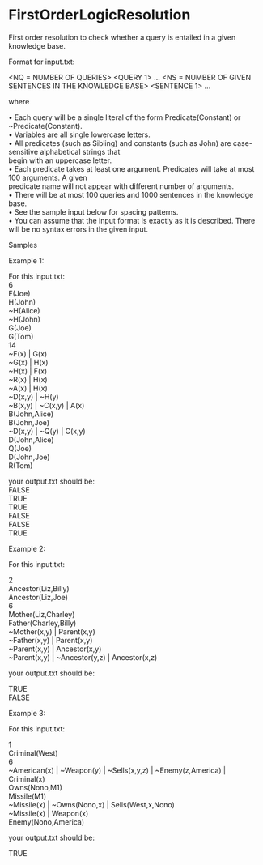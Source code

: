 # FirstOrderLogicResolution
First order resolution to check whether a query is entailed in a given knowledge base.

Format	for	input.txt:	
	
<NQ = NUMBER OF QUERIES>
<QUERY 1>
...
<QUERY NQ>
<NS = NUMBER OF GIVEN SENTENCES IN THE KNOWLEDGE BASE>
<SENTENCE 1>
...
<SENTENCE NS>
	
where	
	
• Each	query	will	be	a	single	literal	of	the	form	Predicate(Constant)	or	~Predicate(Constant).	
• Variables	are	all	single	lowercase	letters.	
• All	predicates	(such	as	Sibling)	and	constants	(such	as	John)	are	case-sensitive	alphabetical	strings	that	
begin	with	an	uppercase	letter.		
• Each	predicate	takes	at	least	one	argument.	Predicates	will	take	at	most	100	arguments.	A	given	
predicate	name	will	not	appear	with	different	number	of	arguments.	
• There	will	be	at	most	100	queries	and	1000	sentences	in	the	knowledge	base.		
• See	the	sample	input	below	for	spacing	patterns.		
• You	can	assume	that	the	input	format	is	exactly	as	it	is	described.	There	will	be	no	syntax	errors	in	the	
given	input.	


Samples  

Example	1:  	
	
For	this	input.txt:  	
6  
F(Joe)  
H(John)  
~H(Alice)  
~H(John)  
G(Joe)  
G(Tom)  
14  
~F(x) | G(x)  
~G(x) | H(x)  
~H(x) | F(x)   
~R(x) | H(x)  
~A(x) | H(x)  
~D(x,y) | ~H(y)  
~B(x,y) | ~C(x,y) | A(x)  
B(John,Alice)  
B(John,Joe)  
~D(x,y) | ~Q(y) | C(x,y)  
D(John,Alice)  
Q(Joe)  
D(John,Joe)  
R(Tom)  

your	output.txt	should	be:  	
FALSE  
TRUE  
TRUE  
FALSE  
FALSE  
TRUE  

Example	2:	
	
For	this	input.txt:  	
	
2  
Ancestor(Liz,Billy)  
Ancestor(Liz,Joe)  
6  
Mother(Liz,Charley)  
Father(Charley,Billy)  
~Mother(x,y) | Parent(x,y)  
~Father(x,y) | Parent(x,y)  
~Parent(x,y) | Ancestor(x,y)    
~Parent(x,y) | ~Ancestor(y,z) | Ancestor(x,z)  
	
your	output.txt	should	be:  	
	
TRUE  
FALSE  
	
Example	3:	
	
For	this	input.txt:	
	
1  
Criminal(West)  
6  
~American(x) | ~Weapon(y) | ~Sells(x,y,z) | ~Enemy(z,America) | Criminal(x)  
Owns(Nono,M1)  
Missile(M1)  
~Missile(x) | ~Owns(Nono,x) | Sells(West,x,Nono)  
~Missile(x) | Weapon(x)  
Enemy(Nono,America)  
	
your	output.txt	should	be:	
	
TRUE

